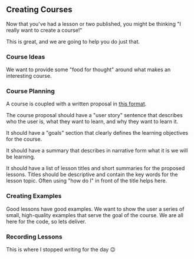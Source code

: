 ## Creating Courses

Now that you've had a lesson or two published, you might be thinking "I really want to create a course!"

This is great, and we are going to help you do just that.

### Course Ideas

We want to provide some "food for thought" around what makes an interesting course. 

### Course Planning

A course is coupled with a written proposal in [this format](https://docs.google.com/document/d/1goXtI_zmSfXTgaimrxIss356DoedPRt5MMAySs1f-bE/edit).

The course proposal should have a "user story" sentence that describes who the user is, what they want to learn, and why they want to learn it.

It should have a "goals" section that clearly defines the learning objectives for the course.

It should have a summary that describes in narrative form what it is we will be learning. 

It should have a list of lesson titles and short summaries for the proposed lessons. Titles should be descriptive and contain the key words for the lesson topic. Often using "how do I" in front of the title helps here.

### Creating Examples

Good lessons have good examples. We want to show the user a series of small, high-quality examples that serve the goal of the course. We are all here for the code, so lets deliver.

### Recording Lessons

This is where I stopped writing for the day 😉